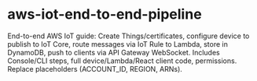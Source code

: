 # aws-iot-end-to-end-pipeline
End-to-end AWS IoT guide: Create Things/certificates, configure device to publish to IoT Core, route messages via IoT Rule to Lambda, store in DynamoDB, push to clients via API Gateway WebSocket. Includes Console/CLI steps, full device/Lambda/React client code, permissions. Replace placeholders (ACCOUNT_ID, REGION, ARNs).
